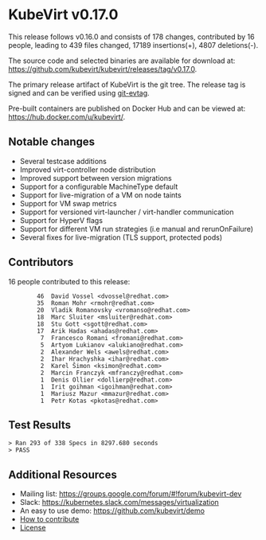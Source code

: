 KubeVirt v0.17.0
================

This release follows v0.16.0 and consists of 178 changes, contributed by
16 people, leading to 439 files changed, 17189 insertions(+), 4807 deletions(-).

The source code and selected binaries are available for download at:
<https://github.com/kubevirt/kubevirt/releases/tag/v0.17.0>.

The primary release artifact of KubeVirt is the git tree. The release tag is
signed and can be verified using [git-evtag][git-evtag].

Pre-built containers are published on Docker Hub and can be viewed at:
<https://hub.docker.com/u/kubevirt/>.

Notable changes
---------------

- Several testcase additions
- Improved virt-controller node distribution
- Improved support between version migrations
- Support for a configurable MachineType default
- Support for live-migration of a VM on node taints
- Support for VM swap metrics
- Support for versioned virt-launcher / virt-handler communication
- Support for HyperV flags
- Support for different VM run strategies (i.e manual and rerunOnFailure)
- Several fixes for live-migration (TLS support, protected pods)

Contributors
------------

16 people contributed to this release:

```
        46	David Vossel <dvossel@redhat.com>
        35	Roman Mohr <rmohr@redhat.com>
        20	Vladik Romanovsky <vromanso@redhat.com>
        18	Marc Sluiter <msluiter@redhat.com>
        18	Stu Gott <sgott@redhat.com>
        17	Arik Hadas <ahadas@redhat.com>
         7	Francesco Romani <fromani@redhat.com>
         5	Artyom Lukianov <alukiano@redhat.com>
         2	Alexander Wels <awels@redhat.com>
         2	Ihar Hrachyshka <ihar@redhat.com>
         2	Karel Šimon <ksimon@redhat.com>
         2	Marcin Franczyk <mfranczy@redhat.com>
         1	Denis Ollier <dollierp@redhat.com>
         1	Irit goihman <igoihman@redhat.com>
         1	Mariusz Mazur <mmazur@redhat.com>
         1	Petr Kotas <pkotas@redhat.com>
```

Test Results
------------

```
> Ran 293 of 338 Specs in 8297.680 seconds
> PASS
```

Additional Resources
--------------------

- Mailing list: <https://groups.google.com/forum/#!forum/kubevirt-dev>
- Slack: <https://kubernetes.slack.com/messages/virtualization>
- An easy to use demo: <https://github.com/kubevirt/demo>
- [How to contribute][contributing]
- [License][license]

[git-evtag]: https://github.com/cgwalters/git-evtag#using-git-evtag
[contributing]: https://github.com/kubevirt/kubevirt/blob/master/CONTRIBUTING.md
[license]: https://github.com/kubevirt/kubevirt/blob/master/LICENSE
